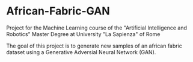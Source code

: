 # African-Fabric-GAN
Project for the Machine Learning course of the "Artificial Intelligence and Robotics" Master Degree at University "La Sapienza" of Rome

The goal of this project is to generate new samples of an african fabric dataset
using a Generative Adversial Neural Network (GAN).

